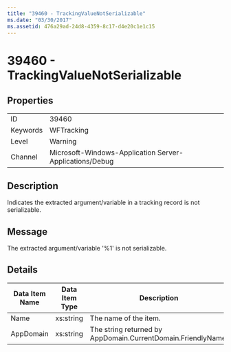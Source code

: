 ```yaml
---
title: "39460 - TrackingValueNotSerializable"
ms.date: "03/30/2017"
ms.assetid: 476a29ad-24d8-4359-8c17-d4e20c1e1c15
---
```

# 39460 - TrackingValueNotSerializable
## Properties  


|||  
|-|-|  
|ID|39460|  
|Keywords|WFTracking|  
|Level|Warning|  
|Channel|Microsoft-Windows-Application Server-Applications/Debug|  

## Description  
 Indicates the extracted argument/variable in a tracking record is not serializable.  

## Message  
 The extracted argument/variable '%1' is not serializable.  

## Details  


| Data Item Name | Data Item Type |                         Description                          |
|----------------|----------------|--------------------------------------------------------------|
|      Name      |   xs:string    |                    The name of the item.                     |
|   AppDomain    |   xs:string    | The string returned by AppDomain.CurrentDomain.FriendlyName. |

